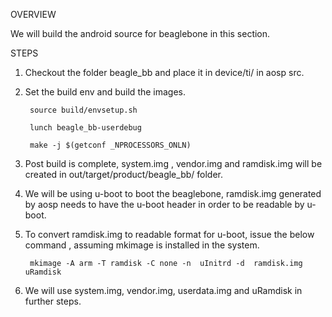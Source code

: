 OVERVIEW

We will build the android source for beaglebone in this section.


STEPS

1. Checkout the folder beagle_bb and place it in device/ti/  in aosp src.

2. Set the build env and build the images.

		source build/envsetup.sh
		
		lunch beagle_bb-userdebug
		
		make -j $(getconf _NPROCESSORS_ONLN)

3. Post build is complete, system.img , vendor.img and ramdisk.img will be created in  out/target/product/beagle_bb/  folder.

4. We will be using u-boot to boot the beaglebone, ramdisk.img generated by aosp needs to have the u-boot header in order to be readable by u-boot.

5. To convert ramdisk.img to readable format for u-boot, issue the below command , assuming mkimage is installed in the system.

		mkimage -A arm -T ramdisk -C none -n  uInitrd -d  ramdisk.img    uRamdisk
		
6. We will use system.img, vendor.img, userdata.img and uRamdisk in further steps.




